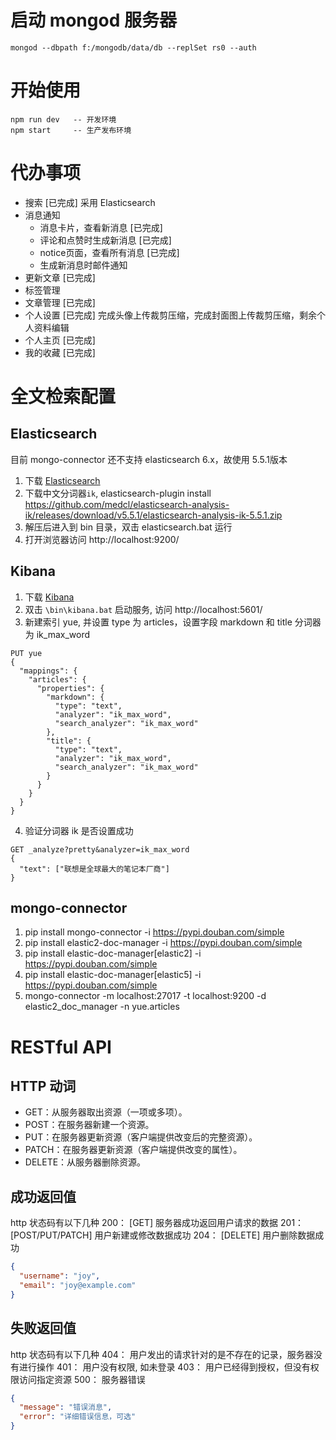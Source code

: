 # 启动 mongod 服务器
```
mongod --dbpath f:/mongodb/data/db --replSet rs0 --auth
```

# 开始使用

```
npm run dev   -- 开发环境
npm start     -- 生产发布环境
```

# 代办事项

- 搜索 [已完成] 采用 Elasticsearch
- 消息通知
  - 消息卡片，查看新消息 [已完成]
  - 评论和点赞时生成新消息 [已完成]
  - notice页面，查看所有消息 [已完成]
  - 生成新消息时邮件通知
- 更新文章  [已完成]
- 标签管理
- 文章管理  [已完成]
- 个人设置  [已完成] 完成头像上传裁剪压缩，完成封面图上传裁剪压缩，剩余个人资料编辑
- 个人主页  [已完成]
- 我的收藏  [已完成]

# 全文检索配置

## Elasticsearch
目前 mongo-connector 还不支持 elasticsearch 6.x，故使用 5.5.1版本
1. 下载 [Elasticsearch](https://artifacts.elastic.co/downloads/elasticsearch/elasticsearch-5.5.1.zip)
2. 下载中文分词器`ik`, elasticsearch-plugin install https://github.com/medcl/elasticsearch-analysis-ik/releases/download/v5.5.1/elasticsearch-analysis-ik-5.5.1.zip
2. 解压后进入到 bin 目录，双击 elasticsearch.bat 运行
3. 打开浏览器访问 http://localhost:9200/

## Kibana
1. 下载 [Kibana](https://artifacts.elastic.co/downloads/kibana/kibana-5.5.1-windows-x86.zip)
2. 双击 `\bin\kibana.bat` 启动服务, 访问 http://localhost:5601/
3. 新建索引 yue, 并设置 type 为 articles，设置字段 markdown 和 title 分词器为 ik_max_word
```
PUT yue
{
  "mappings": {
    "articles": {
      "properties": {
        "markdown": {
          "type": "text",
          "analyzer": "ik_max_word",
          "search_analyzer": "ik_max_word"
        },
        "title": {
          "type": "text",
          "analyzer": "ik_max_word",
          "search_analyzer": "ik_max_word"
        }
      }
    }
  }
}
```

4. 验证分词器 ik 是否设置成功
```
GET _analyze?pretty&analyzer=ik_max_word
{
  "text": ["联想是全球最大的笔记本厂商"]
}
```

## mongo-connector
1. pip install mongo-connector -i https://pypi.douban.com/simple
2. pip install elastic2-doc-manager -i https://pypi.douban.com/simple
3. pip install elastic-doc-manager[elastic2] -i https://pypi.douban.com/simple
4. pip install elastic-doc-manager[elastic5] -i https://pypi.douban.com/simple
5. mongo-connector -m localhost:27017 -t localhost:9200 -d elastic2_doc_manager -n yue.articles

# RESTful API
## HTTP 动词
- GET：从服务器取出资源（一项或多项）。
- POST：在服务器新建一个资源。
- PUT：在服务器更新资源（客户端提供改变后的完整资源）。
- PATCH：在服务器更新资源（客户端提供改变的属性）。
- DELETE：从服务器删除资源。

## 成功返回值
http 状态码有以下几种
200： [GET] 服务器成功返回用户请求的数据
201： [POST/PUT/PATCH] 用户新建或修改数据成功
204： [DELETE] 用户删除数据成功

```json
{
  "username": "joy",
  "email": "joy@example.com"
}
```

## 失败返回值
http 状态码有以下几种
404： 用户发出的请求针对的是不存在的记录，服务器没有进行操作
401： 用户没有权限, 如未登录
403： 用户已经得到授权，但没有权限访问指定资源
500： 服务器错误

```json
{
  "message": "错误消息",
  "error": "详细错误信息，可选"
}
```
